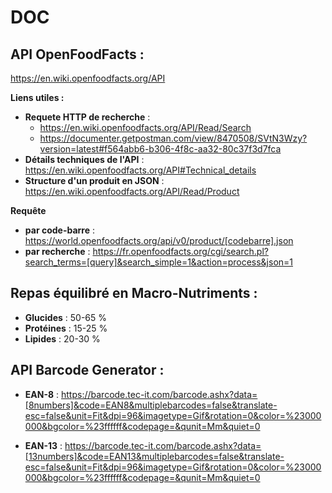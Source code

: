 DOC
=================

API OpenFoodFacts :
-----------------
https://en.wiki.openfoodfacts.org/API

**Liens utiles :**

- **Requete HTTP de recherche** :
  - https://en.wiki.openfoodfacts.org/API/Read/Search
  - https://documenter.getpostman.com/view/8470508/SVtN3Wzy?version=latest#f564abb6-b306-4f8c-aa32-80c37f3d7fca
- **Détails techniques de l'API** : https://en.wiki.openfoodfacts.org/API#Technical_details
- **Structure d'un produit en JSON** : https://en.wiki.openfoodfacts.org/API/Read/Product

**Requête**

- **par code-barre** : https://world.openfoodfacts.org/api/v0/product/[codebarre].json
- **par recherche** : https://fr.openfoodfacts.org/cgi/search.pl?search_terms=[query]&search_simple=1&action=process&json=1

Repas équilibré en **Macro-Nutriments** :
-------------------

* **Glucides** : 50-65 %
* **Protéines** : 15-25 %
* **Lipides** : 20-30 %

API Barcode Generator :
-----------------
- **EAN-8** : https://barcode.tec-it.com/barcode.ashx?data=[8numbers]&code=EAN8&multiplebarcodes=false&translate-esc=false&unit=Fit&dpi=96&imagetype=Gif&rotation=0&color=%23000000&bgcolor=%23ffffff&codepage=&qunit=Mm&quiet=0

- **EAN-13** : https://barcode.tec-it.com/barcode.ashx?data=[13numbers]&code=EAN13&multiplebarcodes=false&translate-esc=false&unit=Fit&dpi=96&imagetype=Gif&rotation=0&color=%23000000&bgcolor=%23ffffff&codepage=&qunit=Mm&quiet=0
